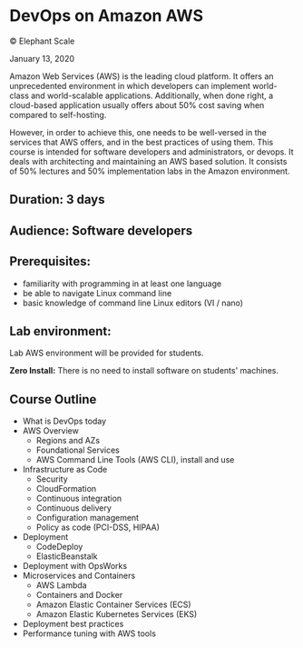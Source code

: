 
# DevOps on Amazon AWS

© Elephant Scale

January 13, 2020

Amazon Web Services (AWS) is the leading cloud platform. It offers an unprecedented environment in which developers can implement world-class and world-scalable applications. Additionally, when done right, a cloud-based application usually offers about 50% cost saving when compared to self-hosting.

However, in order to achieve this, one needs to be well-versed in the services that AWS offers, and in the best practices of using them. This course is intended for software developers and administrators, or devops. It deals with architecting and maintaining an AWS based solution. It consists of 50% lectures and 50% implementation labs in the Amazon environment.

## Duration: 3 days
## Audience: Software developers
## Prerequisites:
 * familiarity with programming in at least one language
 * be able to navigate Linux command line
 * basic knowledge of command line Linux editors (VI / nano)

## Lab environment:
Lab AWS environment will be provided for students.  

**Zero Install:** There is no need to install software on students' machines.

## Course Outline

 * What is DevOps today
 * AWS Overview
     - Regions and AZs
     - Foundational Services
     - AWS Command Line Tools (AWS CLI), install and use
 * Infrastructure as Code
     - Security
     - CloudFormation
     - Continuous integration
     - Continuous delivery
     - Configuration management
     - Policy as code (PCI-DSS, HIPAA)
 * Deployment
     - CodeDeploy
     - ElasticBeanstalk
 * Deployment with OpsWorks
 * Microservices and Containers
     - AWS Lambda
     - Containers and Docker
     - Amazon Elastic Container Services  (ECS)
     - Amazon Elastic Kubernetes Services (EKS)
 * Deployment best practices
 * Performance tuning with AWS tools

